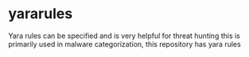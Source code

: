 # yararules
Yara rules can be specified and is very helpful for threat hunting this is primarily used in malware categorization, this repository has yara rules 
